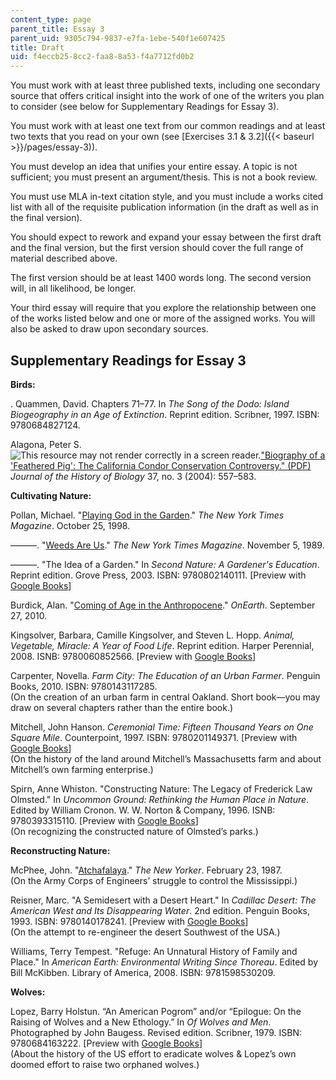 ```yaml
---
content_type: page
parent_title: Essay 3
parent_uid: 9305c794-9837-e7fa-1ebe-540f1e607425
title: Draft
uid: f4eccb25-8cc2-faa8-8a53-f4a7712fd0b2
---
```


You must work with at least three published texts, including one secondary source that offers critical insight into the work of one of the writers you plan to consider (see below for Supplementary Readings for Essay 3).

You must work with at least one text from our common readings and at least two texts that you read on your own (see [Exercises 3.1 & 3.2]({{< baseurl >}}/pages/essay-3)).

You must develop an idea that unifies your entire essay. A topic is not sufficient; you must present an argument/thesis. This is not a book review.

You must use MLA in-text citation style, and you must include a works cited list with all of the requisite publication information (in the draft as well as in the final version).

You should expect to rework and expand your essay between the first draft and the final version, but the first version should cover the full range of material described above.

The first version should be at least 1400 words long. The second version will, in all likelihood, be longer.

Your third essay will require that you explore the relationship between one of the works listed below and one or more of the assigned works. You will also be asked to draw upon secondary sources.

Supplementary Readings for Essay 3
----------------------------------

**Birds:**

. Quammen, David. Chapters 71–77. In _The Song of the Dodo: Island Biogeography in an Age of Extinction_. Reprint edition. Scribner, 1997. ISBN: 9780684827124.

Alagona, Peter S. ![This resource may not render correctly in a screen reader.](/images/inacessible.gif)["Biography of a 'Feathered Pig': The California Condor Conservation Controversy." (PDF)](http://www.history.ucsb.edu/projects/histpublications/files/08238-alagona_2004_jhb.pdf) _Journal of the History of Biology_ 37, no. 3 (2004): 557–583.

**Cultivating Nature:**

Pollan, Michael. "[Playing God in the Garden](http://michaelpollan.com/articles-archive/playing-god-in-the-garden/)." _The New York Times Magazine_. October 25, 1998.

———. "[Weeds Are Us](http://michaelpollan.com/articles-archive/weeds-are-us/)." _The New York Times Magazine_. November 5, 1989.

———. "The Idea of a Garden." In _Second Nature: A Gardener's Education_. Reprint edition. Grove Press, 2003. ISBN: 9780802140111. \[Preview with [Google Books](https://books.google.com/books?id=3zUqfDxvl48C&lpg=PP1&dq=Second%20Nature%3A%20A%20Gardener's%20Education&pg=PA176#v=onepage&q&f=false)\]

Burdick, Alan. "[Coming of Age in the Anthropocene](http://archive.onearth.org/article/coming-of-age-in-anthropocene)." _OnEarth_. September 27, 2010.

Kingsolver, Barbara, Camille Kingsolver, and Steven L. Hopp. _Animal, Vegetable, Miracle: A Year of Food Life_. Reprint edition. Harper Perennial, 2008. ISNB: 9780060852566. \[Preview with [Google Books](https://books.google.com/books?id=YUzwlDHiHPQC&lpg=PP1&pg=PP1#v=onepage&q&f=false)\]

Carpenter, Novella. _Farm City: The Education of an Urban Farmer_. Penguin Books, 2010. ISBN: 9780143117285.  
(On the creation of an urban farm in central Oakland. Short book—you may draw on several chapters rather than the entire book.)

Mitchell, John Hanson. _Ceremonial Time: Fifteen Thousand Years on One Square Mile_. Counterpoint, 1997. ISBN: 9780201149371. \[Preview with [Google Books](https://books.google.com/books?id=VcaUAAAAQBAJ&lpg=PP1&dq=John%20Hanson%20Mitchell%2C%20Ceremonial%20Time&pg=PP1#v=onepage&q&f=false)\]  
(On the history of the land around Mitchell’s Massachusetts farm and about Mitchell’s own farming enterprise.)

Spirn, Anne Whiston. "Constructing Nature: The Legacy of Frederick Law Olmsted." In _Uncommon Ground: Rethinking the Human Place in Nature_. Edited by William Cronon. W. W. Norton & Company, 1996. ISNB: 9780393315110. \[Preview with [Google Books](http://books.google.com/books?id=ydRJAAAAQBAJ&pg=PA69=onepage)\]  
(On recognizing the constructed nature of Olmsted’s parks.)

**Reconstructing Nature:**

McPhee, John. "[Atchafalaya](https://www.newyorker.com/magazine/1987/02/23/atchafalaya)." _The New Yorker_. February 23, 1987.  
(On the Army Corps of Engineers’ struggle to control the Mississippi.)

Reisner, Marc. "A Semidesert with a Desert Heart." In _Cadillac Desert: The American West and Its Disappearing Water_. 2nd edition. Penguin Books, 1993. ISBN: 9780140178241. \[Preview with [Google Books](https://books.google.com/books?id=frvKDY0rpToC&lpg=PP1&dq=cadillac%20desert&pg=PA1#v=onepage&q&f=false)\]  
(On the attempt to re-engineer the desert Southwest of the USA.)

Williams, Terry Tempest. "Refuge: An Unnatural History of Family and Place." In _American Earth: Environmental Writing Since Thoreau_. Edited by Bill McKibben. Library of America, 2008. ISBN: 9781598530209.

**Wolves:**

Lopez, Barry Holstun. “An American Pogrom” and/or “Epilogue: On the Raising of Wolves and a New Ethology.” In _Of Wolves and Men_. Photographed by John Baugess. Revised edition. Scribner, 1979. ISBN: 9780684163222. \[Preview with [Google Books](https://books.google.com/books?id=YeiU2OnJKaUC&lpg=PP1&dq=of%20wolves%20and%20men&pg=PA167#v=onepage&q&f=false)\]  
(About the history of the US effort to eradicate wolves & Lopez’s own doomed effort to raise two orphaned wolves.)